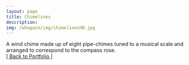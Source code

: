 ```yaml
---
layout: page
title: Chimelines
description: 
img: /whagain/img/chimelinesHD.jpg
---
```


<img class="col three" src="{{ site.baseurl }}/img/chimelinesHD.jpg" alt="" title="Chimelines" />

<div class="col three caption">
A wind chime made up of eight pipe-chimes tuned to a musical scale and arranged to correspond to the compass rose.

</div>

<div class="trigger">
	<a class="page-link" href="{{ site.baseurl }}/portfolio">[ Back to Portfolio ]</a>
</div>
